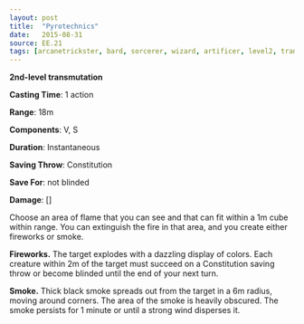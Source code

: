 ```yaml
---
layout: post
title:  "Pyrotechnics"
date:   2015-08-31
source: EE.21
tags: [arcanetrickster, bard, sorcerer, wizard, artificer, level2, transmutation]
---
```


**2nd-level transmutation**

**Casting Time**: 1 action

**Range**: 18m

**Components**: V, S

**Duration**: Instantaneous

**Saving Throw**: Constitution

**Save For**: not blinded

**Damage**: []

Choose an area of flame that you can see and that can fit within a 1m cube within range. You can extinguish the fire in that area, and you create either fireworks or smoke.

**Fireworks.** The target explodes with a dazzling display of colors. Each creature within 2m of the target must succeed on a Constitution saving throw or become blinded until the end of your next turn.

**Smoke.** Thick black smoke spreads out from the target in a 6m radius, moving around corners. The area of the smoke is heavily obscured. The smoke persists for 1 minute or until a strong wind disperses it.
